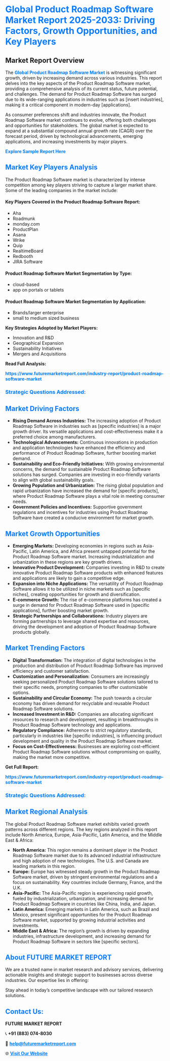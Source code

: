 <h1 style="color: #007BFF;">Global Product Roadmap Software Market Report 2025-2033: Driving Factors, Growth Opportunities, and Key Players</h1>

<section id="overview">
<h2>Market Report Overview</h2>
<p>The <a href="https://www.futuremarketreport.com/industry-report/product-roadmap-software-market" style="color: #007BFF; text-decoration: none;"><strong>Global Product Roadmap Software Market</strong></a> is witnessing significant growth, driven by increasing demand across various industries. This report delves into the key aspects of the Product Roadmap Software market, providing a comprehensive analysis of its current status, future potential, and challenges. The demand for Product Roadmap Software has surged due to its wide-ranging applications in industries such as [insert industries], making it a critical component in modern-day [applications].</p>
<p>As consumer preferences shift and industries innovate, the Product Roadmap Software market continues to evolve, offering both challenges and opportunities for stakeholders. The global market is expected to expand at a substantial compound annual growth rate (CAGR) over the forecast period, driven by technological advancements, emerging applications, and increasing investments by major players.</p>
</section>

<section id="overview">
<p><a href="https://www.futuremarketreport.com/request-sample/reportId=56655" style="color: #007BFF; text-decoration: none;"><strong>Explore Sample Report Here</strong></a></p>
</section>

<section id="key-players">
<h2 style="color: #007BFF;">Market Key Players Analysis</h2>
<p>The Product Roadmap Software market is characterized by intense competition among key players striving to capture a larger market share. Some of the leading companies in the market include:</p>
<h4>Key Players Covered in the Product Roadmap Software Report:</h4>
<ul><li>Aha</li><li>Roadmunk</li><li>monday.com</li><li>ProductPlan</li><li>Asana</li><li>Wrike</li><li>Quip</li><li>RealtimeBoard</li><li>Redbooth</li><li>JIRA Software</li></ul>
<h4>Product Roadmap Software Market Segmentation by Type:</h4>
<ul><li>cloud-based</li><li>app on portals or tablets</li></ul>

<h4>Product Roadmap Software Market Segmentation by Application:</h4>
<ul><li>Brands/larger enterprise</li><li>small to medium sized business</li></ul>
<p><strong>Key Strategies Adopted by Market Players:</strong></p>
<ul>
<li>Innovation and R&D</li>
<li>Geographical Expansion</li>
<li>Sustainability Initiatives</li>
<li>Mergers and Acquisitions</li>
</ul>
</section>

<section>
<p><strong>Read Full Analysis: </strong></p><a href="https://www.futuremarketreport.com/industry-report/product-roadmap-software-market" style="color: #007BFF; text-decoration: none;"><strong>https://www.futuremarketreport.com/industry-report/product-roadmap-software-market</strong></a>
<h3 style="color: #007BFF;">Strategic Questions Addressed:</h3>
</section>

<section id="driving-factors">
<h2 style="color: #007BFF;">Market Driving Factors</h2>
<ul>
<li><strong>Rising Demand Across Industries:</strong> The increasing adoption of Product Roadmap Software in industries such as [specific industries] is a major growth driver. Its versatile applications and cost-effectiveness make it a preferred choice among manufacturers.</li>
<li><strong>Technological Advancements:</strong> Continuous innovations in production and application technologies have enhanced the efficiency and performance of Product Roadmap Software, further boosting market demand.</li>
<li><strong>Sustainability and Eco-Friendly Initiatives:</strong> With growing environmental concerns, the demand for sustainable Product Roadmap Software solutions has surged. Companies are investing in eco-friendly variants to align with global sustainability goals.</li>
<li><strong>Growing Population and Urbanization:</strong> The rising global population and rapid urbanization have increased the demand for [specific products], where Product Roadmap Software plays a vital role in meeting consumer needs.</li>
<li><strong>Government Policies and Incentives:</strong> Supportive government regulations and incentives for industries using Product Roadmap Software have created a conducive environment for market growth.</li>
</ul>
</section>

<section id="growth-opportunities">
<h2 style="color: #007BFF;">Market Growth Opportunities</h2>
<ul>
<li><strong>Emerging Markets:</strong> Developing economies in regions such as Asia-Pacific, Latin America, and Africa present untapped potential for the Product Roadmap Software market. Increasing industrialization and urbanization in these regions are key growth drivers.</li>
<li><strong>Innovative Product Development:</strong> Companies investing in R&D to create innovative Product Roadmap Software products with enhanced features and applications are likely to gain a competitive edge.</li>
<li><strong>Expansion into Niche Applications:</strong> The versatility of Product Roadmap Software allows it to be utilized in niche markets such as [specific niches], creating opportunities for growth and diversification.</li>
<li><strong>E-commerce Growth:</strong> The rise of e-commerce platforms has created a surge in demand for Product Roadmap Software used in [specific applications], further boosting market growth.</li>
<li><strong>Strategic Partnerships and Collaborations:</strong> Industry players are forming partnerships to leverage shared expertise and resources, driving the development and adoption of Product Roadmap Software products globally.</li>
</ul>
</section>

<section id="trending-factors">
<h2 style="color: #007BFF;">Market Trending Factors</h2>
<ul>
<li><strong>Digital Transformation:</strong> The integration of digital technologies in the production and distribution of Product Roadmap Software has improved efficiency and customer satisfaction.</li>
<li><strong>Customization and Personalization:</strong> Consumers are increasingly seeking personalized Product Roadmap Software solutions tailored to their specific needs, prompting companies to offer customizable options.</li>
<li><strong>Sustainability and Circular Economy:</strong> The push towards a circular economy has driven demand for recyclable and reusable Product Roadmap Software solutions.</li>
<li><strong>Increased Investment in R&D:</strong> Companies are allocating significant resources to research and development, resulting in breakthroughs in Product Roadmap Software technology and applications.</li>
<li><strong>Regulatory Compliance:</strong> Adherence to strict regulatory standards, particularly in industries like [specific industries], is influencing product development and quality in the Product Roadmap Software market.</li>
<li><strong>Focus on Cost-Effectiveness:</strong> Businesses are exploring cost-efficient Product Roadmap Software solutions without compromising on quality, making the market more competitive.</li>
</ul>
</section>

<section>
<p><strong>Get Full Report: </strong></p><a href="https://www.futuremarketreport.com/industry-report/product-roadmap-software-market" style="color: #007BFF; text-decoration: none;"><strong>https://www.futuremarketreport.com/industry-report/product-roadmap-software-market</strong></a>
<h3 style="color: #007BFF;">Strategic Questions Addressed:</h3>
</section>


<section id="regional-analysis">
<h2 style="color: #007BFF;">Market Regional Analysis</h2>
<p>The global Product Roadmap Software market exhibits varied growth patterns across different regions. The key regions analyzed in this report include North America, Europe, Asia-Pacific, Latin America, and the Middle East & Africa:</p>
<ul>
<li><strong>North America:</strong> This region remains a dominant player in the Product Roadmap Software market due to its advanced industrial infrastructure and high adoption of new technologies. The U.S. and Canada are leading markets in this region.</li>
<li><strong>Europe:</strong> Europe has witnessed steady growth in the Product Roadmap Software market, driven by stringent environmental regulations and a focus on sustainability. Key countries include Germany, France, and the U.K.</li>
<li><strong>Asia-Pacific:</strong> The Asia-Pacific region is experiencing rapid growth, fueled by industrialization, urbanization, and increasing demand for Product Roadmap Software in countries like China, India, and Japan.</li>
<li><strong>Latin America:</strong> Emerging markets in Latin America, such as Brazil and Mexico, present significant opportunities for the Product Roadmap Software market, supported by growing industrial activities and investments.</li>
<li><strong>Middle East & Africa:</strong> The region’s growth is driven by expanding industries, infrastructure development, and increasing demand for Product Roadmap Software in sectors like [specific sectors].</li>
</ul>
</section>

<footer>
<h2 style="color: #007BFF;">About FUTURE MARKET REPORT</h2>
<p>We are a trusted name in market research and advisory services, delivering actionable insights and strategic support to businesses across diverse industries. Our expertise lies in offering:</p>

<p>Stay ahead in today’s competitive landscape with our tailored research solutions.</p>

<h2 style="color: #007BFF;">Contact Us:</h2>
<p><strong>FUTURE MARKET REPORT</strong></p>
<p>📞 <strong>+91 (883) 074-8030</strong></p>
<p>📧 <strong><a href="mailto:help@futuremarketreport.com" style="color: #007BFF;">help@futuremarketreport.com</a></strong></p>
<p>🌐 <strong><a href="https://www.futuremarketreport.com/" style="color: #007BFF;">Visit Our Website</a></strong></p>
</footer>